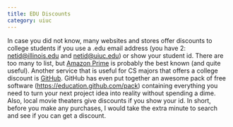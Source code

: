```yaml
---
title: EDU Discounts
category: uiuc
---
```


In case you did not know, many websites and stores offer discounts to college 
students if you use a .edu email address (you have 2: netid@illinois.edu and netid@uiuc.edu) 
or show your student id. There are too many to list, but [Amazon Prime](www.amazon.com/gp/student/signup/info) 
is probably the best known (and quite useful). Another service that is useful for CS majors that offers 
a college discount is [GitHub](https://education.github.com/). GitHub has even put together an awesome 
pack of free software (https://education.github.com/pack) containing everything you need to turn your 
next project idea into reality without spending a dime. Also, local movie theaters give discounts if 
you show your id. In short, before you make any purchases, I would take the extra minute to 
search and see if you can get a discount.
